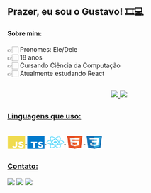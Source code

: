 ## Prazer, eu sou o Gustavo! 🎞️💻

#### Sobre mim:
👉🏻 Pronomes: Ele/Dele <br>
👉🏻 18 anos <br>
👉🏻 Cursando Ciência da Computação <br>
👉🏻 Atualmente estudando React <br>

##

<div align="center">
  <a href="https://github.com/Gustaxz">
  <img height="165em" src="https://github-readme-stats.vercel.app/api?username=Gustaxz&show_icons=true&theme=tokyonight&include_all_commits=true&count_private=true"/>
  <img height="165em" src="https://github-readme-stats.vercel.app/api/top-langs/?username=Gustaxz&layout=compact&langs_count=7&theme=tokyonight"/>
</div>
  
  ##
  
  ### **Linguagens que uso:**  
  <div style="display: inline_block"><br>
  <img align="center" alt="gusta-Js" height="30" width="40" src="https://raw.githubusercontent.com/devicons/devicon/master/icons/javascript/javascript-plain.svg">
  <img align="center" alt="gusta-Ts" height="30" width="40" src="https://raw.githubusercontent.com/devicons/devicon/master/icons/typescript/typescript-plain.svg">
  <img align="center" alt="gusta-React" height="30" width="40" src="https://raw.githubusercontent.com/devicons/devicon/master/icons/react/react-original.svg">
  <img align="center" alt="gusta-HTML" height="30" width="40" src="https://raw.githubusercontent.com/devicons/devicon/master/icons/html5/html5-original.svg">
  <img align="center" alt="gusta-CSS" height="30" width="40" src="https://raw.githubusercontent.com/devicons/devicon/master/icons/css3/css3-original.svg">
  </div>
  
  ##
  
  ### **Contato:**
  <div>
    <a href="https://discord.gg/M9NCHxMx" target="_blank"><img src="https://img.shields.io/badge/Discord-7289DA?style=for-the-badge&logo=discord&logoColor=white"             target="_blank"></a> 
  <a href = "mailto:gustavomattosrodrigues2022@gmail.com"><img src="https://img.shields.io/badge/-Gmail-%23333?style=for-the-badge&logo=gmail&logoColor=white" target="_blank"></a>
    <a href="https://instagram.com/gusxteible/" target="_blank"><img src="https://img.shields.io/badge/-Instagram-%23E4405F?style=for-the-badge&logo=instagram&logoColor=white" target="_blank"></a>
  </div>

